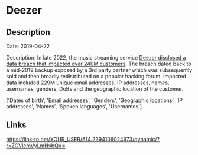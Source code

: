 # Deezer

## Description

Date: 2019-04-22

Description:
In late 2022, the music streaming service <a href="https://restoreprivacy.com/music-service-deezer-data-breach/" target="_blank" rel="noopener">Deezer disclosed a data breach that impacted over 240M customers</a>. The breach dated back to a mid-2019 backup exposed by a 3rd party partner which was subsequently sold and then broadly redistributed on a popular hacking forum. Impacted data included 229M unique email addresses, IP addresses, names, usernames, genders, DoBs and the geographic location of the customer.


['Dates of birth', 'Email addresses', 'Genders', 'Geographic locations', 'IP addresses', 'Names', 'Spoken languages', 'Usernames']

## Links

https://link-to.net/YOUR_USER/614.2394106024973/dynamic/?r=ZGVlemVyLmNvbQ==
